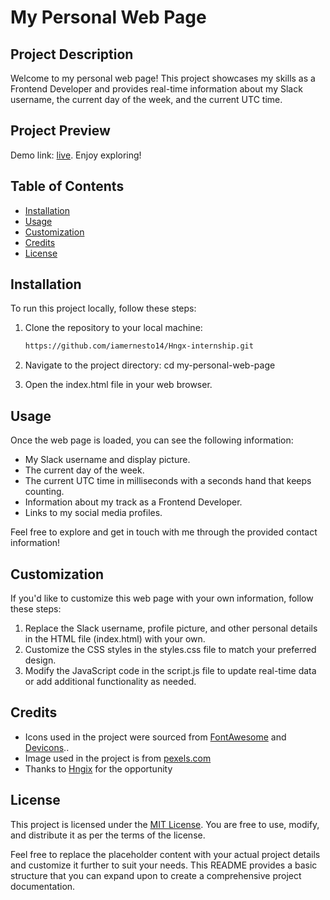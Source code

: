 # My Personal Web Page

## Project Description
Welcome to my personal web page! This project showcases my skills as a Frontend Developer and provides real-time information about my Slack username, the current day of the week, and the current UTC time.


## Project Preview
Demo link: [live](https://courageous-ernest.netlify.app/). Enjoy exploring!

## Table of Contents
- [Installation](#installation)
- [Usage](#usage)
- [Customization](#customazition)
- [Credits](#credits)
- [License](#license)


## Installation <a name="installation"></a>
To run this project locally, follow these steps:

1. Clone the repository to your local machine:

   ```sh
   https://github.com/iamernesto14/Hngx-internship.git

2. Navigate to the project directory:
    cd my-personal-web-page

3. Open the index.html file in your web browser.


## Usage <a name="usage"></a>
Once the web page is loaded, you can see the following information:

* My Slack username and display picture.
* The current day of the week.
* The current UTC time in milliseconds with a seconds hand that keeps counting.
* Information about my track as a Frontend Developer.
* Links to my social media profiles.

Feel free to explore and get in touch with me through the provided contact information!


## Customization <a name="customization"></a>
If you'd like to customize this web page with your own information, follow these steps:

1. Replace the Slack username, profile picture, and other   personal details in the HTML file (index.html) with your own.
2. Customize the CSS styles in the styles.css file to match your preferred design.
3. Modify the JavaScript code in the script.js file to update real-time data or add additional functionality as needed.


## Credits <a name="credits"></a>
* Icons used in the project were sourced from [FontAwesome](https://fontawesome.com/) and [Devicons](https://devicon.dev/)..
* Image used in the project is from [pexels.com](https://www.pexels.com/)
* Thanks to [Hngix](https://internship.zuri.team/) for the opportunity


## License <a name="licence"></a>
This project is licensed under the [MIT License](https://opensource.org/license/mit/). You are free to use, modify, and distribute it as per the terms of the license.

Feel free to replace the placeholder content with your actual project details and customize it further to suit your needs. This README provides a basic structure that you can expand upon to create a comprehensive project documentation.